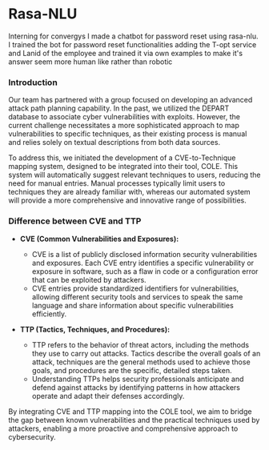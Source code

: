 # Rasa-NLU
Interning for convergys I made a chatbot for password reset using rasa-nlu.
I trained the bot for password reset functionalities adding the T-opt service and Lanid of the employee and trained it via own examples to make it's answer seem more human like rather than robotic

### Introduction

Our team has partnered with a group focused on developing an advanced attack path planning capability. In the past, we utilized the DEPART database to associate cyber vulnerabilities with exploits. However, the current challenge necessitates a more sophisticated approach to map vulnerabilities to specific techniques, as their existing process is manual and relies solely on textual descriptions from both data sources.

To address this, we initiated the development of a CVE-to-Technique mapping system, designed to be integrated into their tool, COLE. This system will automatically suggest relevant techniques to users, reducing the need for manual entries. Manual processes typically limit users to techniques they are already familiar with, whereas our automated system will provide a more comprehensive and innovative range of possibilities.

### Difference between CVE and TTP

- **CVE (Common Vulnerabilities and Exposures):**
  - CVE is a list of publicly disclosed information security vulnerabilities and exposures. Each CVE entry identifies a specific vulnerability or exposure in software, such as a flaw in code or a configuration error that can be exploited by attackers.
  - CVE entries provide standardized identifiers for vulnerabilities, allowing different security tools and services to speak the same language and share information about specific vulnerabilities efficiently.

- **TTP (Tactics, Techniques, and Procedures):**
  - TTP refers to the behavior of threat actors, including the methods they use to carry out attacks. Tactics describe the overall goals of an attack, techniques are the general methods used to achieve those goals, and procedures are the specific, detailed steps taken.
  - Understanding TTPs helps security professionals anticipate and defend against attacks by identifying patterns in how attackers operate and adapt their defenses accordingly.

By integrating CVE and TTP mapping into the COLE tool, we aim to bridge the gap between known vulnerabilities and the practical techniques used by attackers, enabling a more proactive and comprehensive approach to cybersecurity.
